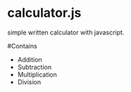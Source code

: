 # calculator.js
simple written calculator with javascript.

#Contains
- Addition
- Subtraction
- Multiplication
- Division

